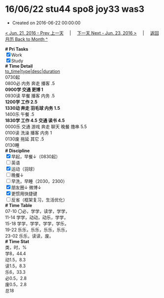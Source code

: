 # 16/06/22 stu44 spo8 joy33 was3

- Created on 2016-06-22 00:00:00

[< Jun. 21, 2016 - Prev 上一天](/_archived/lifelogs/2016/06/d21.md) &nbsp; &nbsp; | &nbsp; &nbsp; [下一天 Next - Jun. 23, 2016 >](/_archived/lifelogs/2016/06/d23.md) &nbsp; &nbsp; |  &nbsp; &nbsp; [返回月历 Back to Month ^](/_archived/lifelogs/2016/06/index.md)
<br/><div><b># Pri Tasks</b></div><div><input checked="true" type="checkbox"/>Work</div><div><input checked="true" type="checkbox"/>Study</div><div><b># Time Detail</b></div><div><u>to_time|type|desc|duration</u></div><div>0730起</div><div>0800必 内务 奔走 播客 .5</div><div><b>0900学 交通 更博 1</b></div><div>0930读 早餐 播客 内务 .5</div><div><b>1200学 工作 2.5</b></div><div><b>1330动 奔走 羽毛球 内务 1.5</b></div><div>1400乐 午餐 .5</div><div><b>1830学 工作 4.5</b> <b>交通 读书 4.5</b></div><div>0000乐 交通 游戏 奔走 聊天 晚餐 撸串 5.5</div><div>0100读 洗澡 播客 内务 1</div><div>0130废 拖延 其它 .5</div><div>0130睡</div><div><b># Discipline</b></div><div><input checked="true" type="checkbox"/>早起，早餐↓（0830起）</div><div><input type="checkbox"/>英语</div><div><input checked="true" type="checkbox"/>运动（羽球）</div><div><input type="checkbox"/>晚餐↓</div><div><input type="checkbox"/>早洗，早睡（2030，2300）</div><div><b><input checked="true" type="checkbox"/></b>朋友圈↓ 微博↓</div><div><input checked="true" type="checkbox"/>更惯用快捷键</div><div><input type="checkbox"/>反省（框架复习，生活优化）</div><div><b># Time Table</b></div><div>07-10 〇必，学学，读学，学学，</div><div>11-14 学学，动动，动乐，学学，</div><div>15-18 学学，学学，学学，学乐，</div><div>19-22 乐乐，乐乐，乐乐，乐乐，</div><div>23-02 乐乐，读读，废。</div><div><b># Time Stat</b></div><div>类，时，%</div><div>学8，44.4</div><div>动1.5，8.3</div><div>读1.5，8.3</div><div>乐6，33.3</div><div>必0.5，2.8</div><div>废0.5，2.8</div><div>总18</div>
